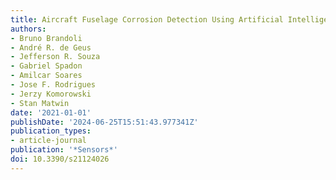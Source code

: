 ```yaml
---
title: Aircraft Fuselage Corrosion Detection Using Artificial Intelligence
authors:
- Bruno Brandoli
- André R. de Geus
- Jefferson R. Souza
- Gabriel Spadon
- Amilcar Soares
- Jose F. Rodrigues
- Jerzy Komorowski
- Stan Matwin
date: '2021-01-01'
publishDate: '2024-06-25T15:51:43.977341Z'
publication_types:
- article-journal
publication: '*Sensors*'
doi: 10.3390/s21124026
---
```


